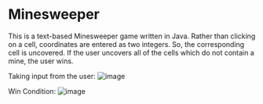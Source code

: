 # Minesweeper
This is a text-based Minesweeper game written in Java.
Rather than clicking on a cell, coordinates are entered as two integers.
So, the corresponding cell is uncovered.
If the user uncovers all of the cells which do not contain a mine, the user wins.

Taking input from the user:
![image](https://github.com/arslanatakan/Minesweeper/assets/70545078/3d8b963f-7628-499f-b582-b45c054090f8)

Win Condition:
![image](https://github.com/arslanatakan/Minesweeper/assets/70545078/f7c36e78-0451-4166-99bc-1f3a913c0c33)


